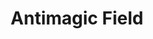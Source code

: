 ---
title: "Antimagic Field"
permalink: /spells/antimagic-field/
tags:
  - Spell
available_for:
  - Cleric
  - Wizard
level: "8th Level"
school: "Abjuration"
area: "10 ft"
shape: "Sphere"
comp:
  - V
  - S
  - M
material: "a pinch of powdered iron or iron filings."
duration: "Up to 1 hour"
concentration: true
description: |
  A 10-foot-radius invisible sphere of antimagic surrounds you. This area is divorced from the magical energy that suffuses the multiverse. Within the sphere, spells can't be cast, summoned creatures disappear, and even magic items become mundane. Until the spell ends, the sphere moves with you, centered on you.

  Spells and other magical effects, except those created by an artifact or a deity, are suppressed in the sphere and can't protrude into it. A slot expended to cast a suppressed spell is consumed. While an effect is suppressed, it doesn't function, but the time it spends suppressed counts against its duration.

  ***Targeted Effects.*** Spells and other magical effects, such as magic missile and charm person, that target a creature or an object in the sphere have no effect on that target.

  ***Areas of Magic.*** The area of another spell or magical effect, such as fireball, can't extend into the sphere. If the sphere overlaps an area of magic, the part of the area that is covered by the sphere is suppressed. For example, the flames created by a wall of fire are suppressed within the sphere, creating a gap in the wall if the overlap is large enough.

  ***Spells.*** Any active spell or other magical effect on a creature or an object in the sphere is suppressed while the creature or object is in it.

  ***Magic Items.*** The properties and powers of magic items are suppressed in the sphere. For example, a +1 longsword in the sphere functions as a nonmagical longsword.

  A magic weapon's properties and powers are suppressed if it is used against a target in the sphere or wielded by an attacker in the sphere. If a magic weapon or a piece of magic ammunition fully leaves the sphere (for example, if you fire a magic arrow or throw a magic spear at a target outside the sphere), the magic of the item ceases to be suppressed as soon as it exits.

  ***Magical Travel.*** Teleportation and planar travel fail to work in the sphere, whether the sphere is the destination or the departure point for such magical travel. A portal to another location, world, or plane of existence, as well as an opening to an extradimensional space such as that created by the rope trick spell, temporarily closes while in the sphere.

  ***Creatures and Objects.*** A creature or object summoned or created by magic temporarily winks out of existence in the sphere. Such a creature instantly reappears once the space the creature occupied is no longer within the sphere.

  ***Dispel Magic.*** Spells and magical effects such as dispel magic have no effect on the sphere. Likewise, the spheres created by different antimagic field spells don't nullify each other.
excerpt: "A 10-foot-radius invisible sphere of antimagic surrounds you."
source: "Basic Rules"
---